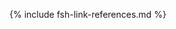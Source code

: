 [USCoreConditionEncounterDiagnosis]: http://hl7.org/fhir/us/core/STU5.0.1/StructureDefinition-us-core-condition-encounter-diagnosis.html
[USCoreConditionProblemsandHealthConcerns]: http://hl7.org/fhir/us/core/STU5.0.1/StructureDefinition-us-core-condition-problems-health-concerns.html
[USCoreLocation]: http://hl7.org/fhir/us/core/STU5.0.1/StructureDefinition-us-core-location.html
[USCoreOrganization]: http://hl7.org/fhir/us/core/STU5.0.1/StructureDefinition-us-core-organization.html
[USCorePatient]: http://hl7.org/fhir/us/core/STU5.0.1/StructureDefinition-us-core-patient.html
[USCorePractitioner]: http://hl7.org/fhir/us/core/STU5.0.1/StructureDefinition-us-core-practitioner.html
[USCorePractitionerRole]: http://hl7.org/fhir/us/core/STU5.0.1/StructureDefinition-us-core-practitionerrole.html
[USCoreBirthSex]: http://hl7.org/fhir/us/core/STU5.0.1/ValueSet-birthsex.html
[QuestionnaireResponse]: http://hl7.org/fhir/R4/questionnaireresponse.html
[PatientBirthTime]: https://hl7.org/fhir/extensions/StructureDefinition-patient-birthTime.html
[PartialDatesAndTimes]: usage.html#partial-dates-and-times
[note on birth date and time]: usage.html#birth-date-and-time
[note on Child and Decedent Fetus name]: https://hl7.org/fhir/us/bfdr/2024Jan/usage.html#child-and-decedent-fetus-name
[note on patient gender]: usage.html#gender
[CityCodes]: usage.html#city-codes
[CountyCodes]: usage.html#county-codes
[StateLiterals]: usage.html#state-literals
[CountryLiterals]: usage.html#country-literals
[Handling of edit flags]: usage.html#handling-of-edit-flags
[Change Log]: change_log.html
[Changes Between Versions]: content-transitions.html
[Birth and Fetal Death Vital Reporting]: https://hl7.org/fhir/us/bfdr/2024Jan
[Vital Records Common Library]: https://hl7.org/fhir/us/vr-common-library/2024Jan
[Medicolegal Death Investigation]: https://hl7.org/fhir/us/fhir-mdi-ig/STU1.1
[Vital Records Death Reporting]: https://hl7.org/fhir/us/vrdr/
[PHVS_Occupation_CDC_Census2010VS]: https://phinvads.cdc.gov/vads/ViewValueSet.action?oid=2.16.840.1.114222.4.11.7186
[PHVS_Industry_CDC_Census2010VS]: https://phinvads.cdc.gov/vads/ViewValueSet.action?oid=2.16.840.1.114222.4.11.7187
[PHVS_Occupation_CDC_Census2012VS]: https://phinvads.cdc.gov/vads/ViewValueSet.action?oid=2.16.840.1.114222.4.11.8026
[PHVS_Industry_CDC_Census2012VS]: https://phinvads.cdc.gov/vads/ViewValueSet.action?oid=2.16.840.1.114222.4.11.8027
[PHVS_Occupation_CDC_Census2018VS]: https://phinvads.cdc.gov/vads/ViewValueSet.action?oid=2.16.840.1.114222.4.11.8065
[PHVS_Industry_CDC_Census2018VS]: https://phinvads.cdc.gov/vads/ViewValueSet.action?oid=2.16.840.1.114222.4.11.8066
[ACMESystemRejectVS]: ValueSet-vrdr-system-reject-vs.html
[VRFM]: https://build.fhir.org/ig/nightingaleproject/vital_records_fhir_messaging_ig/message.html#successful-death-record-submission
[HL7EncounterAdmitSourceVS]: http://hl7.org/fhir/ValueSet/encounter-admit-source
[USCoreDischargeDispositionVS]: http://hl7.org/fhir/us/core/ValueSet/us-core-discharge-disposition
[USCoreBirthSexVS]: http://hl7.org/fhir/us/core/ValueSet/birthsex
<!-- old terminology -->
[CodeSystemDeathPregnancyStatusVitalRecords]: http://hl7.org/fhir/us/vr-common-library/STU1.1/CodeSystem-CodeSystem-death-pregnancy-status-vr.html
[CodeSystemDeathReportingCodesVitalRecords]: http://hl7.org/fhir/us/vr-common-library/STU1.1/CodeSystem-CodeSystem-death-reporting-codes-vr.html
[CodeSystemIntentionalRejectVitalRecords]: http://hl7.org/fhir/us/vr-common-library/STU1.1/CodeSystem-CodeSystem-intentional-reject-vr.html
[CodeSystemLocalComponentCodesVitalRecords]: http://hl7.org/fhir/us/vr-common-library/STU1.1/CodeSystem-CodeSystem-local-component-codes-vr.html
[CodeSystemSystemRejectVitalRecords]: http://hl7.org/fhir/us/vr-common-library/STU1.1/CodeSystem-CodeSystem-system-reject-vr.html
[CodeSystemTransaxConversionVitalRecords]: http://hl7.org/fhir/us/vr-common-library/STU1.1/CodeSystem-CodeSystem-transax-conversion-vr.html
[ValueSetApgarTimingVitalRecords]: http://hl7.org/fhir/us/vr-common-library/STU1.1/ValueSet-ValueSet-apgar-timing-vr.html
[ValueSetCertifierTypesVitalRecords]: http://hl7.org/fhir/us/vr-common-library/STU1.1/ValueSet-ValueSet-certifier-types-vr.html
[ValueSetContributoryTobaccoUseVitalRecords]: http://hl7.org/fhir/us/vr-common-library/STU1.1/ValueSet-ValueSet-contributory-tobacco-use-vr.html
[ValueSetDateEstablishmentApproachVitalRecords]: http://hl7.org/fhir/us/vr-common-library/STU1.1/ValueSet-ValueSet-date-establishment-approach-vr.html
[ValueSetDeathPregnancyStatusVitalRecords]: http://hl7.org/fhir/us/vr-common-library/STU1.1/ValueSet-ValueSet-death-pregnancy-status-vr.html
[ValueSetEducationLevelPersonVitalRecords]: http://hl7.org/fhir/us/vr-common-library/STU1.1/ValueSet-ValueSet-education-level-person-vr.html
[ValueSetFatherRelationshipVitalRecords]: http://hl7.org/fhir/us/vr-common-library/STU1.1/ValueSet-ValueSet-father-relationship-vr.html
[ValueSetIntentionalRejectVitalRecords]: http://hl7.org/fhir/us/vr-common-library/STU1.1/ValueSet-ValueSet-intentional-reject-vr.html
[ValueSetMannerOfDeathVitalRecords]: http://hl7.org/fhir/us/vr-common-library/STU1.1/ValueSet-ValueSet-manner-of-death-vr.html
[ValueSetMotherRelationshipVitalRecords]: http://hl7.org/fhir/us/vr-common-library/STU1.1/ValueSet-ValueSet-mother-relationship-vr.html
[ValueSetPlaceOfDeathVitalRecords]: http://hl7.org/fhir/us/vr-common-library/STU1.1/ValueSet-ValueSet-place-of-death-vr.html
[ValueSetSystemRejectVitalRecords]: http://hl7.org/fhir/us/vr-common-library/STU1.1/ValueSet-ValueSet-system-reject-vr.html
[ValueSetTransaxConversionVitalRecords]: http://hl7.org/fhir/us/vr-common-library/STU1.1/ValueSet-ValueSet-transax-conversion-vr.html
[ValueSetTransportationIncidentRoleVitalRecords]: http://hl7.org/fhir/us/vr-common-library/STU1.1/ValueSet-ValueSet-transportation-incident-role-vr.html
[ValueSetYesNoNotApplicableVitalRecords]: http://hl7.org/fhir/us/vr-common-library/STU1.1/ValueSet-ValueSet-yes-no-not-applicable-vr.html
[ValueSetYesNoUnknownVitalRecords]: http://hl7.org/fhir/us/vr-common-library/STU1.1/ValueSet-ValueSet-yes-no-unknown-vr.html
[ValueSetYesNoUnknownNotApplicableVitalRecords]: http://hl7.org/fhir/us/vr-common-library/STU1.1/ValueSet-ValueSet-yes-no-unknown-not-applicable-vr.html
<!-- old profiles/extensions -->
[ObservationAutopsyPerformedIndicatorVitalRecordsOld]: http://hl7.org/fhir/us/vr-common-library/STU1.1/StructureDefinition-Observation-autopsy-performed-indicator-vr.html
[ObservationParentEducationLevelVitalRecordsOld]: http://hl7.org/fhir/us/vr-common-library/STU1.1/StructureDefinition-Observation-parent-education-level-vr.html
[PatientChildVitalRecordsOld]: http://hl7.org/fhir/us/vr-common-library/STU1.1/StructureDefinition-Patient-child-vr.html
[PatientMotherVitalRecordsOld]: http://hl7.org/fhir/us/vr-common-library/STU1.1/StructureDefinition-Patient-mother-vr.html
[PatientDecedentFetusOld]: https://hl7.org/fhir/us/bfdr/2024Jan/StructureDefinition-Patient-decedent-fetus.html
[PractitionerVitalRecordsOld]: http://hl7.org/fhir/us/vr-common-library/STU1.1/StructureDefinition-Practitioner-vr.html
[RelatedPersonFatherNaturalVitalRecordsOld]: http://hl7.org/fhir/us/vr-common-library/STU1.1/StructureDefinition-RelatedPerson-father-natural-vr.html
[RelatedPersonFatherVitalRecordsOld]: http://hl7.org/fhir/us/vr-common-library/STU1.1/StructureDefinition-RelatedPerson-father-vr.html
[RelatedPersonMotherVitalRecordsOld]: http://hl7.org/fhir/us/vr-common-library/STU1.1/StructureDefinition-RelatedPerson-mother-vr.html
[RelatedPersonParentVitalRecordsOld]: http://hl7.org/fhir/us/vr-common-library/STU1.1/StructureDefinition-RelatedPerson-parent-vr.html
[ExtensionPartialDateTimeVitalRecordsOld]: http://hl7.org/fhir/us/vr-common-library/STU1.1/StructureDefinition-Extension-partial-date-time-vr.html
[ExtensionRelatedpersonBirthplaceVitalRecordsOld]: http://hl7.org/fhir/us/vr-common-library/STU1.1/StructureDefinition-Extension-relatedperson-birthplace-vr.html
[ExtensionRelatedPersonDeceasedVitalRecordsOld]: http://hl7.org/fhir/us/vr-common-library/STU1.1/StructureDefinition-Extension-relatedperson-deceased-vr.html
[ExtensionWithinCityLimitsIndicatorVitalRecordsOld]: http://hl7.org/fhir/us/vr-common-library/STU1.1/StructureDefinition-Extension-within-city-limits-indicator-vr.html
[ExtensionPartialDateVitalRecordsOld]: http://hl7.org/fhir/us/vr-common-library/STU1.1/StructureDefinition-Extension-partial-date-vr.html
[ExtensionReportedParentAgeAtDeliveryVitalRecordsOld]: http://hl7.org/fhir/us/vr-common-library/STU1.1/StructureDefinition-Extension-reported-parent-age-at-delivery-vr.html
[ConditionEclampsiaHypertensionVitalRecords]: http://hl7.org/fhir/us/vr-common-library/STU1.1/StructureDefinition-Condition-eclampsia-hypertension-vr.html
[ConditionGestationalDiabetesVitalRecords]: http://hl7.org/fhir/us/vr-common-library/STU1.1/StructureDefinition-Condition-gestational-diabetes-vr.html
[ConditionGestationalHypertensionVitalRecords]: http://hl7.org/fhir/us/vr-common-library/STU1.1/StructureDefinition-Condition-gestational-hypertension-vr.html
[ConditionPrepregnancyDiabetesVitalRecords]: http://hl7.org/fhir/us/vr-common-library/STU1.1/StructureDefinition-Condition-prepregnancy-diabetes-vr.html
[ConditionPrepregnancyHypertensionVitalRecords]: http://hl7.org/fhir/us/vr-common-library/STU1.1/StructureDefinition-Condition-prepregnancy-hypertension-vr.html
[ExtensionDateDayVitalRecords]: http://hl7.org/fhir/us/vr-common-library/STU1.1/StructureDefinition-Extension-date-day-vr.html
[ExtensionDateMonthVitalRecords]: http://hl7.org/fhir/us/vr-common-library/STU1.1/StructureDefinition-Extension-date-month-vr.html
[ExtensionDateTimeVitalRecords]: http://hl7.org/fhir/us/vr-common-library/STU1.1/StructureDefinition-Extension-date-time-vr.html
[ExtensionDateYearVitalRecords]: http://hl7.org/fhir/us/vr-common-library/STU1.1/StructureDefinition-Extension-date-year-vr.html
[ExtensionPartialDateVitalRecords]: http://hl7.org/fhir/us/vr-common-library/STU1.1/StructureDefinition-Extension-partial-date-vr.html
[ExtensionPartialDateTimeVitalRecords]: http://hl7.org/fhir/us/vr-common-library/STU1.1/StructureDefinition-Extension-partial-date-time-vr.html
[ExtensionPatientFetalDeathVitalRecords]: http://hl7.org/fhir/us/vr-common-library/STU1.1/StructureDefinition-Extension-patient-fetal-death-vr.html
[ExtensionRelatedpersonBirthplaceVitalRecords]: http://hl7.org/fhir/us/vr-common-library/STU1.1/StructureDefinition-Extension-relatedperson-birthplace-vr.html
[ExtensionRelatedPersonDeceasedVitalRecords]: http://hl7.org/fhir/us/vr-common-library/STU1.1/StructureDefinition-Extension-relatedperson-deceased-vr.html
[ExtensionReportedParentAgeAtDeliveryVitalRecords]: http://hl7.org/fhir/us/vr-common-library/STU1.1/StructureDefinition-Extension-reported-parent-age-at-delivery-vr.html
[ExtensionWithinCityLimitsIndicatorVitalRecords]: http://hl7.org/fhir/us/vr-common-library/STU1.1/StructureDefinition-Extension-within-city-limits-indicator-vr.html
[LocationDeathVitalRecords]: http://hl7.org/fhir/us/vr-common-library/STU1.1/StructureDefinition-Location-death-vr.html
[LocationInjuryVitalRecords]: http://hl7.org/fhir/us/vr-common-library/STU1.1/StructureDefinition-Location-injury-vr.html
[ObservationApgarScoreVitalRecords]: http://hl7.org/fhir/us/vr-common-library/STU1.1/StructureDefinition-Observation-apgar-score-vr.html
[ObservationBirthWeightVitalRecords]: http://hl7.org/fhir/us/vr-common-library/STU1.1/StructureDefinition-Observation-birth-weight-vr.html
[ObservationCauseOfDeathPart1VitalRecords]: http://hl7.org/fhir/us/vr-common-library/STU1.1/StructureDefinition-Observation-cause-of-death-part1-vr.html
[ObservationContributingCauseOfDeathPart2VitalRecords]: http://hl7.org/fhir/us/vr-common-library/STU1.1/StructureDefinition-Observation-contributing-cause-of-death-part2-vr.html
[ObservationDeathDateVitalRecords]: http://hl7.org/fhir/us/vr-common-library/STU1.1/StructureDefinition-Observation-death-date-vr.html
[ObservationDecedentPregnancyVitalRecords]: http://hl7.org/fhir/us/vr-common-library/STU1.1/StructureDefinition-Observation-decedent-pregnancy-vr.html
[ObservationGestationalAgeAtDeliveryVitalRecords]: http://hl7.org/fhir/us/vr-common-library/STU1.1/StructureDefinition-Observation-gestational-age-at-delivery-vr.html
[ObservationInfantLivingVitalRecords]: http://hl7.org/fhir/us/vr-common-library/STU1.1/StructureDefinition-Observation-infant-living-vr.html
[ObservationInjuryIncidentVitalRecords]: http://hl7.org/fhir/us/vr-common-library/STU1.1/StructureDefinition-Observation-injury-incident-vr.html
[ObservationLastMenstrualPeriodVitalRecords]: http://hl7.org/fhir/us/vr-common-library/STU1.1/StructureDefinition-Observation-last-menstrual-period-vr.html
[ObservationMannerOfDeathVitalRecords]: http://hl7.org/fhir/us/vr-common-library/STU1.1/StructureDefinition-Observation-manner-of-death-vr.html
[ObservationMotherDeliveryWeightVitalRecords]: http://hl7.org/fhir/us/vr-common-library/STU1.1/StructureDefinition-Observation-mother-delivery-weight-vr.html
[ObservationMotherHeightVitalRecords]: http://hl7.org/fhir/us/vr-common-library/STU1.1/StructureDefinition-Observation-mother-height-vr.htm
[ObservationMotherPrepregnancyWeightVitalRecords]: http://hl7.org/fhir/us/vr-common-library/STU1.1/StructureDefinition-Observation-mother-prepregnancy-weight-vr.html
[ObservationNoneOfSpecifiedPregnancyRiskFactorsVitalRecords]: http://hl7.org/fhir/us/vr-common-library/STU1.1/StructureDefinition-Observation-none-of-specified-pregnancy-risk-factors-vr.html
[ObservationNumberBirthsNowDeadVitalRecords]: http://hl7.org/fhir/us/vr-common-library/STU1.1/StructureDefinition-Observation-number-births-now-dead-vr.html
[ObservationNumberBirthsNowLivingVitalRecords]: http://hl7.org/fhir/us/vr-common-library/STU1.1/StructureDefinition-Observation-number-births-now-living-vr.html
[ObservationNumberFetalDeathsThisDeliveryVitalRecords]: http://hl7.org/fhir/us/vr-common-library/STU1.1/StructureDefinition-Observation-number-fetal-deaths-this-delivery-vr.html
[ObservationNumberLiveBirthsThisDeliveryVitalRecords]: http://hl7.org/fhir/us/vr-common-library/STU1.1/StructureDefinition-Observation-number-live-births-this-delivery-vr.html
[ObservationNumberOtherPregnancyOutcomesVitalRecords]: http://hl7.org/fhir/us/vr-common-library/STU1.1/StructureDefinition-Observation-number-other-pregnancy-outcomes-vr.html
[ObservationNumberPrenatalVisitsVitalRecords]: http://hl7.org/fhir/us/vr-common-library/STU1.1/StructureDefinition-Observation-number-prenatal-visits-vr.html
[ObservationNumberPreviousCesareansVitalRecords]: http://hl7.org/fhir/us/vr-common-library/STU1.1/StructureDefinition-Observation-number-previous-cesareans-vr.html
[ObservationParentEducationLevelVitalRecords]: http://hl7.org/fhir/us/vr-common-library/STU1.1/StructureDefinition-Observation-parent-education-level-vr.html
[ObservationPluralityVitalRecords]: http://hl7.org/fhir/us/vr-common-library/STU1.1/StructureDefinition-Observation-plurality-vr.html
[ObservationPreviousCesareanVitalRecords]: http://hl7.org/fhir/us/vr-common-library/STU1.1/StructureDefinition-Observation-previous-cesarean-vr.html
[ObservationPreviousPretermBirthVitalRecords]: http://hl7.org/fhir/us/vr-common-library/STU1.1/StructureDefinition-Observation-previous-preterm-birth-vr.html
[ObservationRaceVitalRecords]: http://hl7.org/fhir/us/vr-common-library/STU1.1/StructureDefinition-Observation-race-vr.html
[ObservationTabulatedEthnicityVitalRecords]: http://hl7.org/fhir/us/vr-common-library/STU1.1/StructureDefinition-Observation-tabulated-ethnicity-vr.html
[ParametersCodingStatusValuesVitalRecords]: http://hl7.org/fhir/us/vr-common-library/STU1.1/StructureDefinition-Parameters-coding-status-values-vr.html
[PatientDecedentFetusVitalRecords]: http://hl7.org/fhir/us/vr-common-library/STU1.1/StructureDefinition-Patient-decedent-fetus-vr.html
[ProcedureArtificialInseminationVitalRecords]: http://hl7.org/fhir/us/vr-common-library/STU1.1/StructureDefinition-Procedure-artificial-insemination-vr.html
[ProcedureAssistedFertilizationVitalRecords]: http://hl7.org/fhir/us/vr-common-library/STU1.1/StructureDefinition-Procedure-assisted-fertilization-vr.html
[ProcedureDeathCertificationVitalRecords]: http://hl7.org/fhir/us/vr-common-library/STU1.1/StructureDefinition-Procedure-death-certification-vr.html
[ProcedureInfertilityTreatmentVitalRecords]: http://hl7.org/fhir/us/vr-common-library/STU1.1/StructureDefinition-Procedure-infertility-treatment-vr.html
[RelatedPersonFatherNaturalVitalRecords]: http://hl7.org/fhir/us/vr-common-library/STU1.1/StructureDefinition-RelatedPerson-father-natural-vr.html
[RelatedPersonMotherGestationalVitalRecords]: http://hl7.org/fhir/us/vr-common-library/STU1.1/StructureDefinition-RelatedPerson-mother-gestational-vr.html
[RelatedPersonParentVitalRecords]: http://hl7.org/fhir/us/vr-common-library/STU1.1/StructureDefinition-RelatedPerson-parent-vr.html
<!-- BFDR Profiles/Extensions-->
[ConditionChorioamnionitis]: https://hl7.org/fhir/us/bfdr/2024Jan/StructureDefinition-Condition-chorioamnionitis.html
[ConditionCongenitalAnomalyOfNewborn]: https://hl7.org/fhir/us/bfdr/2024Jan/StructureDefinition-Condition-congenital-anomaly-of-newborn.html
[ConditionEclampsiaHypertension]: https://hl7.org/fhir/us/bfdr/2024Jan/StructureDefinition-Condition-eclampsia-hypertension.html
[ConditionFetalDeathCauseOrCondition]: https://hl7.org/fhir/us/bfdr/2024Jan/StructureDefinition-Condition-fetal-death-cause-or-condition.html
[ConditionFetalDeathOtherCauseOrCondition]: https://hl7.org/fhir/us/bfdr/2024Jan/StructureDefinition-Condition-fetal-death-other-cause-or-condition.html
[ConditionGestationalDiabetes]: https://hl7.org/fhir/us/bfdr/2024Jan/StructureDefinition-Condition-gestational-diabetes.html
[ConditionGestationalHypertension]: https://hl7.org/fhir/us/bfdr/2024Jan/StructureDefinition-Condition-gestational-hypertension.html
[ConditionInfectionPresentDuringPregnancy]: https://hl7.org/fhir/us/bfdr/2024Jan/StructureDefinition-Condition-infection-present-during-pregnancy.html
[ConditionPerinealLaceration]: https://hl7.org/fhir/us/bfdr/2024Jan/StructureDefinition-Condition-perineal-laceration.html
[ConditionPrepregnancyDiabetes]: https://hl7.org/fhir/us/bfdr/2024Jan/StructureDefinition-Condition-prepregnancy-diabetes.html
[ConditionPrepregnancyHypertension]: https://hl7.org/fhir/us/bfdr/2024Jan/StructureDefinition-Condition-prepregnancy-hypertension.html
[ConditionRupturedUterus]: https://hl7.org/fhir/us/bfdr/2024Jan/StructureDefinition-Condition-ruptured-uterus.html
[ConditionSeizure]: https://hl7.org/fhir/us/bfdr/2024Jan/StructureDefinition-Condition-seizure.html
[CoveragePrincipalPayerDelivery]: https://hl7.org/fhir/us/bfdr/2024Jan/StructureDefinition-Coverage-principal-payer-delivery.html
[EncounterBirth]: https://hl7.org/fhir/us/bfdr/2024Jan/StructureDefinition-Encounter-birth.html
[Encounter_Maternity]: https://hl7.org/fhir/us/bfdr/2024Jan/StructureDefinition-Encounter-maternity.html
[ExtensionDateFiledByRegistrar]: https://hl7.org/fhir/us/bfdr/2024Jan/StructureDefinition-Extension-date-filed-by-registrar.html
[ExtensionDatereceivedByRegistrar]: https://hl7.org/fhir/us/bfdr/2024Jan/StructureDefinition-Extension-date-received-by-registrar.html
[ExtensionEncounterMaternityReference]: https://hl7.org/fhir/us/bfdr/2024Jan/StructureDefinition-Extension-encounter-maternity-reference.html
[ExtensionFetalDeathLocalFileNumber]: https://hl7.org/fhir/us/bfdr/2024Jan/StructureDefinition-Extension-fetal-death-local-file-number.html
[ExtensionFetalDeathReportNumber]: https://hl7.org/fhir/us/bfdr/2024Jan/StructureDefinition-Extension-fetal-death-report-number.html
[ExtensionLiveBirthCertificateNumber]: https://hl7.org/fhir/us/bfdr/2024Jan/StructureDefinition-Extension-live-birth-certificate-number.html
[ExtensionLiveBirthLocalFileNumber]: https://hl7.org/fhir/us/bfdr/2024Jan/StructureDefinition-Extension-live-birth-local-file-number.html
[ObservationSteroidsFetalLungMaturation]: https://hl7.org/fhir/us/bfdr/2024Jan/StructureDefinition-Observation-steroids-fetal-lung-maturation.html
[ObservationAntibioticsAdministeredDuringLabor]: https://hl7.org/fhir/us/bfdr/2024Jan/StructureDefinition-Observation-antibiotics-during-labor.html
[ObservationApgarScore]: https://hl7.org/fhir/us/bfdr/2024Jan/StructureDefinition-Observation-apgar-score.html
[ObservationAutopsyHistologicalExamResultsUsed]: https://hl7.org/fhir/us/bfdr/2024Jan/StructureDefinition-Observation-autopsy-histological-exam-results-used.html
[ObservationBirthWeight]: https://hl7.org/fhir/us/bfdr/2024Jan/StructureDefinition-Observation-birth-weight.html
[ObservationCigaretteSmokingBeforeDuringPregnancy]: https://hl7.org/fhir/us/bfdr/2024Jan/StructureDefinition-Observation-cigarette-smoking-before-during-pregnancy.html
[ObservationCodedInitiatingFetalDeathCauseOrCondition]: https://hl7.org/fhir/us/bfdr/2024Jan/StructureDefinition-Observation-coded-initiating-fetal-death-cause-or-condition.html
[ObservationCodedOtherFetalDeathCauseOrCondition]: https://hl7.org/fhir/us/bfdr/2024Jan/StructureDefinition-Observation-coded-other-fetal-death-cause-or-condition.html
[ObservationDateOfFirstPrenatalCareVisit]: https://hl7.org/fhir/us/bfdr/2024Jan/StructureDefinition-Observation-date-of-first-prenatal-care-visit.html
[ObservationDateOfLastLiveBirth]: https://hl7.org/fhir/us/bfdr/2024Jan/StructureDefinition-Observation-date-of-last-live-birth.html
[ObservationDateOfLastOtherPregnancyOutcome]: https://hl7.org/fhir/us/bfdr/2024Jan/StructureDefinition-Observation-date-of-last-other-pregnancy-outcome.html
[ObservationFetalDeathTimePoint]: https://hl7.org/fhir/us/bfdr/2024Jan/StructureDefinition-Observation-fetal-death-time-point.html
[ObservationFetalPresentation]: https://hl7.org/fhir/us/bfdr/2024Jan/StructureDefinition-Observation-fetal-presentation.html
[ObservationGestationalAgeAtDelivery]: https://hl7.org/fhir/us/bfdr/2024Jan/StructureDefinition-Observation-gestational-age-at-delivery.html
[ObservationHistologicalPlacentalExamPerformed]: https://hl7.org/fhir/us/bfdr/2024Jan/StructureDefinition-Observation-histological-placental-exam-performed.html
[ObservationICUAdmission]: https://hl7.org/fhir/us/bfdr/2024Jan/StructureDefinition-Observation-icu-admission.html
[ObservationInfantBreastfedAtDischarge]: https://hl7.org/fhir/us/bfdr/2024Jan/StructureDefinition-Observation-infant-breastfed-at-discharge.html
[ObservationInfantLiving]: https://hl7.org/fhir/us/bfdr/2024Jan/StructureDefinition-Observation-infant-living.html
[ObservationLaborTrialAttempted]: https://hl7.org/fhir/us/bfdr/2024Jan/StructureDefinition-Observation-labor-trial-attempted.html
[ObservationLastMenstrualPeriod]: https://hl7.org/fhir/us/bfdr/2024Jan/StructureDefinition-Observation-last-menstrual-period.html
[ObservationMethodOfDisposition]: https://hl7.org/fhir/us/bfdr/2024Jan/StructureDefinition-Observation-method-of-disposition.html
[ObservationMotherDeliveryWeight]: https://hl7.org/fhir/us/bfdr/2024Jan/StructureDefinition-Observation-mother-delivery-weight.html
[ObservationMotherHeight]: https://hl7.org/fhir/us/bfdr/2024Jan/StructureDefinition-Observation-mother-height.html
[ObservationMotherMarriedDuringPregnancy]: https://hl7.org/fhir/us/bfdr/2024Jan/StructureDefinition-Observation-mother-married-during-pregnancy.html
[ObservationMotherPrepregnancyWeight]: https://hl7.org/fhir/us/bfdr/2024Jan/StructureDefinition-Observation-mother-prepregnancy-weight.html
[ObservationMotherReceivedWICFood]: https://hl7.org/fhir/us/bfdr/2024Jan/StructureDefinition-Observation-mother-received-wic-food.html
[ObservationNICUAdmission]: https://hl7.org/fhir/us/bfdr/2024Jan/StructureDefinition-Observation-nicu-admission.html
[ObservationNoneOfSpecifiedAbnormalConditionsOfNewborn]: https://hl7.org/fhir/us/bfdr/2024Jan/StructureDefinition-Observation-none-of-specified-abnormal-conditions-of-newborn.html
[ObservationNoneOfSpecifiedCharacteristicsOfLaborAndDelivery]: https://hl7.org/fhir/us/bfdr/2024Jan/StructureDefinition-Observation-none-of-specified-characteristics-labor-delivery.html
[ObservationNoneOfSpecifiedCongenitalAnomoliesOfTheNewborn]: https://hl7.org/fhir/us/bfdr/2024Jan/StructureDefinition-Observation-None-congenital-anomolies-of-the-newborn.html
[ObservationNoneOfSpecifiedInfectionsPresentDuringPregnancy]: https://hl7.org/fhir/us/bfdr/2024Jan/StructureDefinition-Observation-no-infections-present-during-pregnancy.html
[ObservationNoneOfSpecifiedMaternalMorbidities]: https://hl7.org/fhir/us/bfdr/2024Jan/StructureDefinition-Observation-none-of-specified-maternal-morbidities.html
[ObservationNoneOfSpecifiedObstetricProcedures]: https://hl7.org/fhir/us/bfdr/2024Jan/StructureDefinition-Observation-none-of-specified-obstetric-procedures.html
[ObservationNoneOfSpecifiedPregnancyRiskFactors]: https://hl7.org/fhir/us/bfdr/2024Jan/StructureDefinition-Observation-none-of-specified-pregnancy-risk-factors.html
[ObservationNumberBirthsNowDead]: https://hl7.org/fhir/us/bfdr/2024Jan/StructureDefinition-Observation-number-births-now-dead.html
[ObservationNumberBirthsNowLiving]: https://hl7.org/fhir/us/bfdr/2024Jan/StructureDefinition-Observation-number-births-now-living.html
[ObservationNumberFetalDeathsThisDelivery]: https://hl7.org/fhir/us/bfdr/2024Jan/StructureDefinition-Observation-number-fetal-deaths-this-delivery.html
[ObservationNumberLiveBirthsThisDelivery]: https://hl7.org/fhir/us/bfdr/2024Jan/StructureDefinition-Observation-number-live-births-this-delivery.html
[ObservationNumberOtherPregnancyOutcomes]: https://hl7.org/fhir/us/bfdr/2024Jan/StructureDefinition-Observation-number-other-pregnancy-outcomes.html
[ObservationNumberPrenatalVisits]: https://hl7.org/fhir/us/bfdr/2024Jan/StructureDefinition-Observation-number-prenatal-visits.html
[ObservationNumberPreviousCesareans]: https://hl7.org/fhir/us/bfdr/2024Jan/StructureDefinition-Observation-number-previous-cesareans.html
[ObservationPaternityAcknowledgementSigned]: https://hl7.org/fhir/us/bfdr/2024Jan/StructureDefinition-Observation-paternity-acknowledgement-signed.html
[ObservationPlannedToDeliverAtHome]: https://hl7.org/fhir/us/bfdr/2024Jan/StructureDefinition-Observation-planned-to-deliver-at-home.html
[ObservationPreviousCesarean]: https://hl7.org/fhir/us/bfdr/2024Jan/StructureDefinition-Observation-previous-cesarean.html
[ObservationPreviousPretermBirth]: https://hl7.org/fhir/us/bfdr/2024Jan/StructureDefinition-Observation-previous-preterm-birth.html
[ObservationSSNRequestedForChild]: https://hl7.org/fhir/us/bfdr/2024Jan/StructureDefinition-Observation-ssn-requested-for-child.html
[ObservationUnknownFinalRouteMethodDelivery]: https://hl7.org/fhir/us/bfdr/2024Jan/StructureDefinition-Observation-unknown-final-route-and-method-of-delivery.html
[PatientDecedentFetus]: https://hl7.org/fhir/us/bfdr/2024Jan/StructureDefinition-Patient-decedent-fetus.html
[ProcedureAntibioticSuspectedNeonatalSepsis]: https://hl7.org/fhir/us/bfdr/2024Jan/StructureDefinition-Procedure-antibiotic-suspected-neonatal-sepsis.html
[ProcedureArtificialInsemination]: https://hl7.org/fhir/us/bfdr/2024Jan/StructureDefinition-Procedure-artificial-insemination.html
[ProcedureAssistedFertilization]: https://hl7.org/fhir/us/bfdr/2024Jan/StructureDefinition-Procedure-assisted-fertilization.html
[ProcedureAssistedVentilationFollowingDelivery]: https://hl7.org/fhir/us/bfdr/2024Jan/StructureDefinition-Procedure-assisted-ventilation-following-delivery.html
[ProcedureAssistedVentilationMoreThanSixHours]: https://hl7.org/fhir/us/bfdr/2024Jan/StructureDefinition-Procedure-assisted-ventilation-more-than-six-hours.html
[ProcedureAugmentationOfLabor]: https://hl7.org/fhir/us/bfdr/2024Jan/StructureDefinition-Procedure-augmentation-of-labor.html
[ProcedureBloodTransfusion]: https://hl7.org/fhir/us/bfdr/2024Jan/StructureDefinition-Procedure-blood-transfusion.html
[ProcedureEpiduralOrSpinalAnesthesia]: https://hl7.org/fhir/us/bfdr/2024Jan/StructureDefinition-Procedure-epidural-or-spinal-anesthesia.html
[ProcedureFinalRouteMethodDelivery]: https://hl7.org/fhir/us/bfdr/2024Jan/StructureDefinition-Procedure-final-route-method-delivery.html
[ProcedureInductionOfLabor]: https://hl7.org/fhir/us/bfdr/2024Jan/StructureDefinition-Procedure-induction-of-labor.html
[ProcedureInfertilityTreatment]: https://hl7.org/fhir/us/bfdr/2024Jan/StructureDefinition-Procedure-infertility-treatment.html
[ProcedureObstetric]: https://hl7.org/fhir/us/bfdr/2024Jan/StructureDefinition-Procedure-obstetric.html
[ProcedureSurfactantReplacementTherapy]: https://hl7.org/fhir/us/bfdr/2024Jan/StructureDefinition-Procedure-surfactant-replacement-therapy.html
[ProcedureUnplannedHysterectomy]: https://hl7.org/fhir/us/bfdr/2024Jan/StructureDefinition-Procedure-unplanned-hysterectomy.html
<!-- BFDR Terminology -->
[AbnormalConditionsNewbornCS]: https://hl7.org/fhir/us/bfdr/2024Jan/CodeSystem-CodeSystem-abnormal-conditions-newborn.html
[BirthAndFetalDeathFinancialClassCS]: https://hl7.org/fhir/us/bfdr/2024Jan/CodeSystem-CodeSystem-vr-birth-and-fetal-death-financial-class.html
[BirthDeliveryOccurredCS]: https://hl7.org/fhir/us/bfdr/2024Jan/CodeSystem-CodeSystem-vr-birth-delivery-occurred.html
[FetalDeathCauseOrConditionCS]: https://hl7.org/fhir/us/bfdr/2024Jan/CodeSystem-CodeSystem-vr-fetal-death-cause-or-condition.html
[InformantRelationshipToMotherCS]: https://hl7.org/fhir/us/bfdr/2024Jan/CodeSystem-CodeSystem-informant-relationship-to-mother.html
[ApgarTimingVS]: https://hl7.org/fhir/us/bfdr/2024Jan/ValueSet-ValueSet-apgar-timing.html
[BirthAndFetalDeathFinancialClassVS]: https://hl7.org/fhir/us/bfdr/2024Jan/ValueSet-ValueSet-birth-and-fetal-death-financial-class.html
[BirthAttendantTitlesVS]: https://hl7.org/fhir/us/bfdr/2024Jan/ValueSet-ValueSet-birth-attendant-titles.html
[BirthDeliveryOccurredVS]: https://hl7.org/fhir/us/bfdr/2024Jan/ValueSet-ValueSet-birth-delivery-occurred.html
[BirthWeightEditFlagsVS]: https://hl7.org/fhir/us/bfdr/2024Jan/ValueSet-ValueSet-birth-weight-edit-flags.html
[CigaretteSmokingBeforeAndDuringPregnancyVS]: https://hl7.org/fhir/us/bfdr/2024Jan/ValueSet-cigarette-smoking-before-during-pregnancy.html
[DeliveryRoutesVS]: https://hl7.org/fhir/us/bfdr/2024Jan/ValueSet-ValueSet-delivery-routes.html
[EstimateOfGestationEditFlagsVS]: https://hl7.org/fhir/us/bfdr/2024Jan/ValueSet-ValueSet-estimate-of-gestation-edit-flags.html
[FathersDateOfBirthEditFlagsVS]: https://hl7.org/fhir/us/bfdr/2024Jan/ValueSet-ValueSet-fathers-date-of-birth-edit-flags.html
[FetalDeathCauseOrConditionVS]: https://hl7.org/fhir/us/bfdr/2024Jan/ValueSet-ValueSet-fetal-death-cause-or-condition.html
[FetalDeathTimePointsVS]: https://hl7.org/fhir/us/bfdr/2024Jan/ValueSet-ValueSet-fetal-death-time-points.html
[FetalPresentationsVS]: https://hl7.org/fhir/us/bfdr/2024Jan/ValueSet-ValueSet-fetal-presentations.html
[HistologicalPlacentalExaminationVS]: https://hl7.org/fhir/us/bfdr/2024Jan/ValueSet-ValueSet-histological-placental-examination.html
[InfectionsDuringPregnancyLiveBirthVS]: https://hl7.org/fhir/us/bfdr/2024Jan/ValueSet-ValueSet-infections-during-pregnancy-live-birth.html
[InformantRelationshipToMotherVS]: https://hl7.org/fhir/us/bfdr/2024Jan/ValueSet-ValueSet-informant-relationship-to-mother.html
[MothersDateOfBirthEditFlagsVS]: https://hl7.org/fhir/us/bfdr/2024Jan/ValueSet-ValueSet-mothers-date-of-birth-edit-flags.html
[NewbornCongenitalAnomaliesVS]: https://hl7.org/fhir/us/bfdr/2024Jan/ValueSet-ValueSet-newborn-congenital-anomalies.html
[NumberPreviousCesareansEditFlagsVS]: https://hl7.org/fhir/us/bfdr/2024Jan/ValueSet-ValueSet-number-previous-cesareans-edit-flags.html
[ValueSetObstetricProcedureOutcome]: https://hl7.org/fhir/us/bfdr/2024Jan/ValueSet-ValueSet-obstetric-procedure-outcome.html
[ObstetricProcedureVS]: https://hl7.org/fhir/us/bfdr/2024Jan/ValueSet-ValueSet-obstetric-procedure.html
[PluralityEditFlagsVS]: https://hl7.org/fhir/us/bfdr/2024Jan/ValueSet-ValueSet-plurality-edit-flags.html
[PregnancyReportEditFlagsVS]: https://hl7.org/fhir/us/bfdr/2024Jan/ValueSet-ValueSet-pregnancy-report-edit-flags.html
<!-- VRDR Profiles/Extensions -->
[BypassEditFlag]: http://hl7.org/fhir/us/vrdr/STU2.2/StructureDefinition-BypassEditFlag.html
[CauseOfDeathPart1]: http://hl7.org/fhir/us/vrdr/STU2.2/StructureDefinition-vrdr-cause-of-death-part1.html
[CauseOfDeathPart2]: http://hl7.org/fhir/us/vrdr/STU2.2/StructureDefinition-vrdr-cause-of-death-part2.html
[CityCodeOld]: http://hl7.org/fhir/us/vrdr/STU2.2/StructureDefinition-CityCode.html
[CodedRaceAndEthnicityOld]: http://hl7.org/fhir/us/vrdr/STU2.2/StructureDefinition-vrdr-coded-race-and-ethnicity.html
[CodingStatusValues]: http://hl7.org/fhir/us/vrdr/STU2.2/StructureDefinition-vrdr-coding-status-values.html
[DeathLocation]: http://hl7.org/fhir/us/vrdr/STU2.2/StructureDefinition-vrdr-death-location.html
[DistrictCodeOld]: http://hl7.org/fhir/us/vrdr/STU2.2/StructureDefinition-DistrictCode.html
[InjuryLocation]: http://hl7.org/fhir/us/vrdr/STU2.2/StructureDefinition-vrdr-injury-location.html
[InputRaceAndEthnicityOld]: http://hl7.org/fhir/us/vrdr/STU2.2/StructureDefinition-vrdr-input-race-and-ethnicity.html
[DeathDate]: http://hl7.org/fhir/us/vrdr/STU2.2/StructureDefinition-vrdr-death-date.html
[DecedentPregnancyStatus]: http://hl7.org/fhir/us/vrdr/STU2.2/StructureDefinition-vrdr-decedent-pregnancy-status.html
[InjuryIncident]: http://hl7.org/fhir/us/vrdr/STU2.2/StructureDefinition-vrdr-injury-incident.html
[MannerOfDeath]: http://hl7.org/fhir/us/vrdr/STU2.2/StructureDefinition-vrdr-manner-of-death.html
[UsualWorkOld]: http://hl7.org/fhir/us/vrdr/STU2.2/StructureDefinition-vrdr-decedent-usual-work.html
[DeathCertification]: http://hl7.org/fhir/us/vrdr/STU2.2/StructureDefinition-vrdr-death-certification.html
[DecedentOld]: http://hl7.org/fhir/us/vrdr/STU2.2/StructureDefinition-vrdr-decedent.html
[EmergingIssuesOld]: http://hl7.org/fhir/us/vrdr/STU2.2/StructureDefinition-vrdr-emerging-issues.html
[PostDirectionalOld]: http://hl7.org/fhir/us/vrdr/STU2.2/StructureDefinition-PostDirectional.html
[PreDirectionalOld]: http://hl7.org/fhir/us/vrdr/STU2.2/StructureDefinition-PreDirectional.html
[StreetDesignatorOld]: http://hl7.org/fhir/us/vrdr/STU2.2/StructureDefinition-StreetDesignator.html
[StreetNameOld]: http://hl7.org/fhir/us/vrdr/STU2.2/StructureDefinition-StreetName.html
[StreetNumberOld]: http://hl7.org/fhir/us/vrdr/STU2.2/StructureDefinition-StreetNumber.html
[UnitOrAptNumberOld]: http://hl7.org/fhir/us/vrdr/STU2.2/StructureDefinition-UnitOrAptNumber.html
<!-- VRDR Terminology -->
[DeathPregnancyStatusCS]: https://hl7.org/fhir/us/vrdr/STU2.2/CodeSystem-CodeSystem-death-pregnancy-status.html
[IntentionalRejectCS]: https://hl7.org/fhir/us/vrdr/STU2.2/CodeSystem-vrdr-intentional-reject-cs.html
[ObservationsCS]: https://hl7.org/fhir/us/vrdr/STU2.2/CodeSystem-vrdr-observations-cs.html
[SystemRejectCS]: https://hl7.org/fhir/us/vrdr/STU2.2/CodeSystem-vrdr-system-reject-cs.html
[TransaxConversionCS]: https://hl7.org/fhir/us/vrdr/STU2.2/CodeSystem-vrdr-transax-conversion-cs.html
[CertifierTypesVS]: https://hl7.org/fhir/us/vrdr/STU2.2/ValueSet-vrdr-certifier-types-vs.html
[ContributoryTobaccoUseVS]: https://hl7.org/fhir/us/vrdr/STU2.2/ValueSet-vrdr-contributory-tobacco-use-vs.html
[DateOfDeathDeterminationMethodsVS]: https://hl7.org/fhir/us/vrdr/STU2.2/ValueSet-vrdr-date-of-death-determination-methods-vs.html
[DeathPregnancyStatusVS]: https://hl7.org/fhir/us/vrdr/STU2.2/ValueSet-vrdr-pregnancy-status-vs.html
[IntentionalRejectVS]: https://hl7.org/fhir/us/vrdr/STU2.2/ValueSet-vrdr-intentional-reject-vs.html
[MannerOfDeathVS]: https://hl7.org/fhir/us/vrdr/STU2.2/ValueSet-vrdr-manner-of-death-vs.html
[PlaceOfDeathVS]: https://hl7.org/fhir/us/vrdr/STU2.2/ValueSet-vrdr-place-of-death-vs.html
[SystemRejectVS]: https://hl7.org/fhir/us/vrdr/STU2.2/ValueSet-vrdr-system-reject-vs.html
[TransaxConversionVS]: https://hl7.org/fhir/us/vrdr/STU2.2/ValueSet-vrdr-transax-conversion-vs.html
[TransportationIncidentRoleVS]: https://hl7.org/fhir/us/vrdr/STU2.2/ValueSet-vrdr-transportation-incident-role-vs.html
[BirthplaceCountryVSOld]: http://hl7.org/fhir/us/vrdr/STU2.2/ValueSet-vrdr-birthplace-country-vs.html
[CanadaProvincesVSOld]: http://hl7.org/fhir/us/vrdr/STU2.2/ValueSet-vrdr-canada-provinces-vs.html
[CountryCodeCSOld]: http://hl7.org/fhir/us/vrdr/STU2.2/CodeSystem-vrdr-country-code-cs.html
[EducationLevelVSOld]: http://hl7.org/fhir/us/vrdr/STU2.2/ValueSet-vrdr-education-level-vs.html
[HispanicOriginCSOld]: http://hl7.org/fhir/us/vrdr/STU2.2/CodeSystem-vrdr-hispanic-origin-cs.html
[JurisdictionsCSOld]: http://hl7.org/fhir/us/vrdr/STU2.2/CodeSystem-vrdr-jurisdictions-cs.html
[MissingValueReasonCSOld]: http://hl7.org/fhir/us/vrdr/STU2.2/CodeSystem-vrdr-missing-value-reason-cs.html
[RaceCodeCSOld]: http://hl7.org/fhir/us/vrdr/STU2.2/CodeSystem-vrdr-race-code-cs.html
[RaceRecode40CSOld]: http://hl7.org/fhir/us/vrdr/STU2.2/CodeSystem-vrdr-race-recode-40-cs.html
[ObservationsCSOld]: http://hl7.org/fhir/us/vrdr/STU2.2/CodeSystem-vrdr-observations-cs.html
[BypassEditFlagCSOld]: http://hl7.org/fhir/us/vrdr/STU2.2/CodeSystem-vrdr-bypass-edit-flag-cs.html
[HispanicNoUnknownVSOld]: http://hl7.org/fhir/us/vrdr/STU2.2/ValueSet-vrdr-hispanic-no-unknown-vs.html
[HispanicOriginVSOld]: https://hl7.org/fhir/us/vrdr/STU2.2/ValueSet-vrdr-hispanic-origin-vs.html
[JurisdictionVSOld]: http://hl7.org/fhir/us/vrdr/STU2.2/ValueSet-vrdr-jurisdiction-vs.html
[RaceCodeVSOld]: http://hl7.org/fhir/us/vrdr/STU2.2/ValueSet-vrdr-race-code-vs.html
[RaceMissingValueReasonVSOld]: http://hl7.org/fhir/us/vrdr/STU2.2/ValueSet-vrdr-race-missing-value-reason-vs.html
[RaceRecode40VSOld]: http://hl7.org/fhir/us/vrdr/STU2.2/ValueSet-vrdr-race-recode-40-vs.html
[ResidenceCountryVSOld]: http://hl7.org/fhir/us/vrdr/STU2.2/ValueSet-vrdr-residence-country-vs.html
[StatesTerritoriesAndProvincesVSOld]: http://hl7.org/fhir/us/vrdr/STU2.2/ValueSet-vrdr-states-territories-provinces-vs.html
[USStatesAndTerritoriesVSOld]: http://hl7.org/fhir/us/vrdr/STU2.2/ValueSet-vrdr-usstates-territories-vs.html
[UnitsOfAgeVSOld]: http://hl7.org/fhir/us/vrdr/STU2.2/ValueSet-vrdr-units-of-age-vs.html
[EditBypass01234VSOld]: http://hl7.org/fhir/us/vrdr/STU2.2/ValueSet-vrdr-edit-bypass-01234-vs.html
<!-- MDI Terminology -->
[CodeSystemMDI]: https://hl7.org/fhir/us/fhir-mdi-ig/STU1.1CodeSystem-CodeSystem-vr-codes.html
{% include fsh-link-references.md %}
